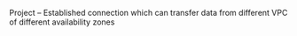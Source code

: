 Project – Established connection which can transfer data from different VPC of different availability zones 
